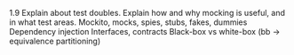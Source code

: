 1.9 Explain about test doubles. Explain how and why mocking is useful, and in what test areas.
Mockito, mocks, spies, stubs, fakes, dummies
Dependency injection
Interfaces, contracts
Black-box vs white-box (bb -> equivalence partitioning)

